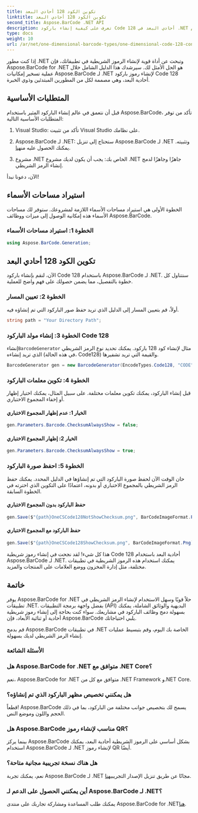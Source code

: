 ```yaml
---
title: تكوين الكود 128 أحادي البعد
linktitle: تكوين الكود 128 أحادي البعد
second_title: Aspose.BarCode .NET API
description: تعرف على كيفية إنشاء باركود Code 128 أحادي البعد في .NET باستخدام Aspose.BarCode. اتبع دليلنا خطوة بخطوة لتكامل الباركود بسلاسة.
type: docs
weight: 10
url: /ar/net/one-dimensional-barcode-types/one-dimensional-code-128-configuration/
---
```


إذا كنت مطور .NET وتبحث عن أداة قوية لإنشاء الرموز الشريطية في تطبيقاتك، فإن Aspose.BarCode for .NET هو الحل الأمثل لك. سيرشدك هذا الدليل الشامل خلال عملية تسخير إمكانيات Aspose.BarCode لـ .NET لإنشاء رموز باركود Code 128 أحادية البعد، وهي مصممة لكل من المطورين المبتدئين وذوي الخبرة. 

## المتطلبات الأساسية

قبل أن نتعمق في عالم إنشاء الباركود المثير باستخدام Aspose.BarCode، تأكد من توفر المتطلبات الأساسية التالية:

1. Visual Studio: تأكد من تثبيت Visual Studio على نظامك.

2.  Aspose.BarCode لـ .NET: ستحتاج إلى تنزيل Aspose.BarCode لـ .NET وتثبيته. يمكنك الحصول عليه من[هنا](https://releases.aspose.com/barcode/net/).

3. مشروع .NET الخاص بك: يجب أن يكون لديك مشروع .NET جاهزًا وجاهزًا لدمج إنشاء الرمز الشريطي.

الآن، دعونا نبدأ!

## استيراد مساحات الأسماء

الخطوة الأولى هي استيراد مساحات الأسماء اللازمة لمشروعك. ستوفر لك مساحات الأسماء هذه إمكانية الوصول إلى ميزات ووظائف Aspose.BarCode.

### الخطوة 1: استيراد مساحات الأسماء

```csharp
using Aspose.BarCode.Generation;
```

## تكوين الكود 128 أحادي البعد

الآن، لنقم بإنشاء باركود Code 128 باستخدام Aspose.BarCode لـ .NET. سنتناول كل خطوة بالتفصيل، مما يضمن حصولك على فهم واضح للعملية.

### الخطوة 2: تعيين المسار

أولاً، قم بتعيين المسار إلى الدليل الذي تريد حفظ صور الباركود التي تم إنشاؤه فيه.

```csharp
string path = "Your Directory Path";
```

### الخطوة 3: إنشاء مولد الباركود Code 128

 إنشاء`BarcodeGenerator` مثال لإنشاء كود 128 باركود. يمكنك تحديد نوع الرمز الشريطي الذي تريد إنشاءه (في هذه الحالة، Code128) والقيمة التي تريد تشفيرها.

```csharp
BarcodeGenerator gen = new BarcodeGenerator(EncodeTypes.Code128, "CODE");
```

### الخطوة 4: تكوين معلمات الباركود

قبل إنشاء الباركود، يمكنك تكوين معلمات مختلفة. على سبيل المثال، يمكنك اختيار إظهار أو إخفاء المجموع الاختباري.

#### الخيار 1: عدم إظهار المجموع الاختباري

```csharp
gen.Parameters.Barcode.ChecksumAlwaysShow = false;
```

#### الخيار 2: إظهار المجموع الاختباري

```csharp
gen.Parameters.Barcode.ChecksumAlwaysShow = true;
```

### الخطوة 5: احفظ صورة الباركود

حان الوقت الآن لحفظ صورة الباركود التي تم إنشاؤها في الدليل المحدد. يمكنك حفظ الرمز الشريطي بالمجموع الاختباري أو بدونه، اعتمادًا على التكوين الذي اخترته في الخطوة السابقة.

#### حفظ الباركود بدون المجموع الاختباري

```csharp
gen.Save($"{path}OneCSCode128NotShowChecksum.png", BarCodeImageFormat.Png);
```

#### حفظ الباركود مع المجموع الاختباري

```csharp
gen.Save($"{path}OneCSCode128ShowChecksum.png", BarCodeImageFormat.Png);
```

هذا كل شيء! لقد نجحت في إنشاء رموز شريطية Code 128 أحادية البعد باستخدام Aspose.BarCode لـ .NET. يمكنك استخدام هذه الرموز الشريطية في تطبيقات مختلفة، مثل إدارة المخزون ووضع العلامات على المنتجات والمزيد.

## خاتمة

يوفر Aspose.BarCode for .NET حلاً قويًا وسهل الاستخدام لإنشاء الرمز الشريطي في تطبيقات .NET. بفضل واجهة برمجة التطبيقات (API) البديهية والوثائق الشاملة، يمكنك بسهولة دمج وظائف الباركود في مشاريعك. سواء كنت بحاجة إلى إنشاء رموز شريطية أحادية أو ثنائية الأبعاد، فإن Aspose.BarCode يلبي احتياجاتك.

قم بدمج Aspose.BarCode في تطبيقات .NET الخاصة بك اليوم، وقم بتبسيط عمليات إنشاء الرمز الشريطي لديك بسهولة.

### الأسئلة الشائعة

### هل Aspose.BarCode for .NET متوافق مع .NET Core؟
نعم، Aspose.BarCode for .NET متوافق مع كل من .NET Framework و.NET Core.

### هل يمكنني تخصيص مظهر الباركود الذي تم إنشاؤه؟
قطعاً! Aspose.BarCode يسمح لك بتخصيص جوانب مختلفة من الباركود، بما في ذلك الحجم واللون وموضع النص.

### هل Aspose.BarCode مناسب لإنشاء رموز QR؟
بينما يركز Aspose.BarCode بشكل أساسي على الرموز الشريطية أحادية البعد، يمكنك استخدام Aspose.BarCode لـ .NET لإنشاء رموز QR أيضًا.

### هل هناك نسخة تجريبية مجانية متاحة؟
 نعم، يمكنك تجربة Aspose.BarCode لـ .NET مجانًا عن طريق تنزيل الإصدار التجريبي[هنا](https://releases.aspose.com/).

### أين يمكنني الحصول على الدعم لـ Aspose.BarCode لـ .NET؟
 يمكنك طلب المساعدة ومشاركة تجاربك على منتدى Aspose.BarCode for .NET[هنا](https://forum.aspose.com/c/barcode/13).

